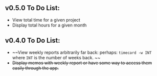 ## v0.5.0 To Do List:
* View total time for a given project
* Display total hours for a given month

## v0.4.0 To Do List:
* ~~View weekly reports arbitrarily far back:
    perhaps: `timecard -w INT` where `INT` is the number of weeks back. ~~
* ~~Display memos with weekly report or have some way to access them easily through the app.~~